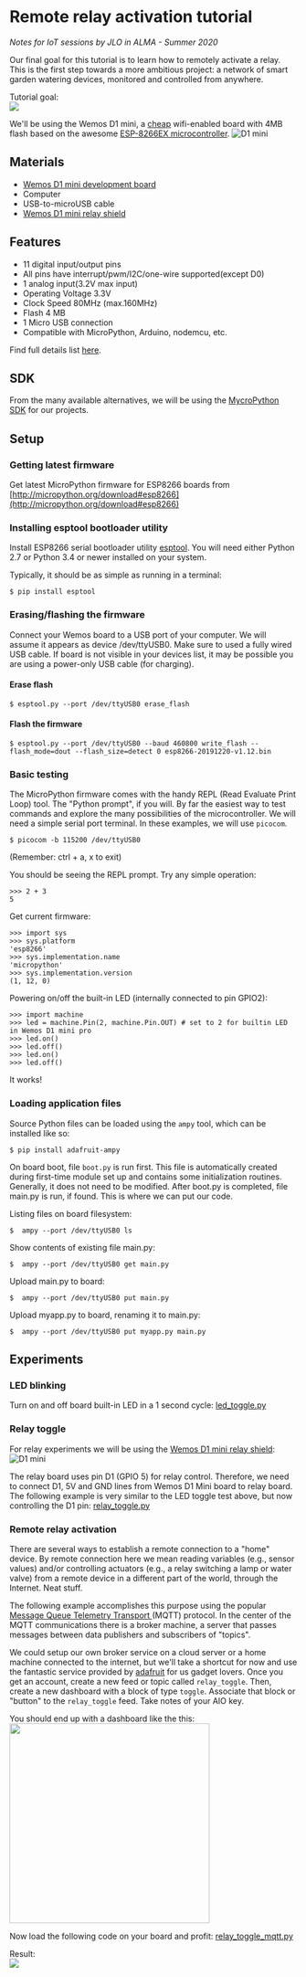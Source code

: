 # Remote relay activation tutorial
*Notes for IoT sessions by JLO in ALMA - Summer 2020*

Our final goal for this tutorial is to learn how to remotely activate a relay. This is the first step towards a more ambitious project: a network of smart garden watering devices, monitored and controlled from anywhere.

Tutorial goal:   
[![](http://img.youtube.com/vi/m54RHyuKHuQ/0.jpg)](http://www.youtube.com/watch?v=m54RHyuKHuQ "Remote relay activation")

We'll be using the Wemos D1 mini, a [cheap](https://www.aliexpress.com/item/32831353752.html?spm=a2g0s.9042311.0.0.77ba4c4dUDc5of) wifi-enabled board with 4MB flash based on the awesome [ESP-8266EX microcontroller](https://www.espressif.com/en/products/hardware/esp8266ex/overview).
![D1 mini](https://github.com/bandaangosta/tutorial-wemos-esp8266/blob/master/images/products:d1:d1_mini_v3.1.0_1_16x9.jpg)

## Materials
 * [Wemos D1 mini development board](https://www.aliexpress.com/item/32831353752.html?spm=a2g0s.9042311.0.0.77ba4c4dUDc5of)
 * Computer
 * USB-to-microUSB cable
 * [Wemos D1 mini relay shield](https://www.aliexpress.com/item/32863745140.html?spm=a2g0s.9042311.0.0.77ba4c4dUDc5of)
 
## Features

* 11 digital input/output pins
* All pins have interrupt/pwm/I2C/one-wire supported(except D0)
* 1 analog input(3.2V max input)
* Operating Voltage 3.3V
* Clock Speed   80MHz (max.160MHz)
* Flash 4 MB
* 1 Micro USB connection
* Compatible with MicroPython, Arduino, nodemcu, etc.

Find full details list [here](https://wiki.wemos.cc/products:d1:d1_mini).

## SDK
From the many available alternatives, we will be using the [MycroPython SDK](https://micropython.org/) for our projects.

## Setup
### Getting latest firmware

Get latest MicroPython firmware for ESP8266 boards from [http://micropython.org/download#esp8266](http://micropython.org/download#esp8266)

### Installing esptool bootloader utility
Install ESP8266 serial bootloader utility [esptool](https://github.com/espressif/esptool). You will need either Python 2.7 or Python 3.4 or newer installed on your system.

Typically, it should be as simple as running in a terminal:

    $ pip install esptool

### Erasing/flashing the firmware

Connect your Wemos board to a USB port of your computer. We will assume it appears as device /dev/ttyUSB0.
Make sure to used a fully wired USB cable. If board is not visible in your devices list, it may be possible you are using a power-only USB cable (for charging).

#### Erase flash

    $ esptool.py --port /dev/ttyUSB0 erase_flash

#### Flash the firmware

    $ esptool.py --port /dev/ttyUSB0 --baud 460800 write_flash --flash_mode=dout --flash_size=detect 0 esp8266-20191220-v1.12.bin

### Basic testing

The MicroPython firmware comes with the handy REPL (Read Evaluate Print Loop) tool. The "Python prompt", if you will. By far the easiest way to test commands and explore the many possibilities of the microcontroller.
We will need a simple serial port terminal. In these examples, we will use `picocom`.

    $ picocom -b 115200 /dev/ttyUSB0

(Remember: ctrl + a, x to exit)

You should be seeing the REPL prompt. Try any simple operation:

    >>> 2 + 3
    5

Get current firmware:

    >>> import sys
    >>> sys.platform
    'esp8266'
    >>> sys.implementation.name
    'micropython'
    >>> sys.implementation.version
    (1, 12, 0)

Powering on/off the built-in LED (internally connected to pin GPIO2):

    >>> import machine
    >>> led = machine.Pin(2, machine.Pin.OUT) # set to 2 for builtin LED in Wemos D1 mini pro
    >>> led.on()
    >>> led.off()
    >>> led.on()
    >>> led.off()


It works!

### Loading application files

Source Python files can be loaded using the `ampy` tool, which can be installed like so:

    $ pip install adafruit-ampy
    
On board boot, file `boot.py` is run first. This file is automatically created during first-time module set up and contains some initialization routines. Generally, it does not need to be modified. After boot.py is completed, file main.py is run, if found. This is where we can put our code.
 
Listing files on board filesystem:    
    
    $  ampy --port /dev/ttyUSB0 ls

Show contents of existing file main.py:  
    
    $  ampy --port /dev/ttyUSB0 get main.py

Upload main.py to board:
    
    $  ampy --port /dev/ttyUSB0 put main.py

Upload myapp.py to board, renaming it to main.py:
    
    $  ampy --port /dev/ttyUSB0 put myapp.py main.py
    
## Experiments
### LED blinking
Turn on and off board built-in LED in a 1 second cycle:
[led_toggle.py](https://github.com/bandaangosta/tutorial-wemos-esp8266/blob/master/examples/led_toggle.py)

### Relay toggle
For relay experiments we will be using the [Wemos D1 mini relay shield](https://www.aliexpress.com/item/32863745140.html?spm=a2g0s.9042311.0.0.77ba4c4dUDc5of):
![D1 mini](https://github.com/bandaangosta/tutorial-wemos-esp8266/blob/master/images/relay1.jpg)

The relay board uses pin D1 (GPIO 5) for relay control. Therefore, we need to connect D1, 5V and GND lines from Wemos D1 Mini board to relay board.
The following example is very similar to the LED toggle test above, but now controlling the D1 pin: [relay_toggle.py](https://github.com/bandaangosta/tutorial-wemos-esp8266/blob/master/examples/relay_toggle.py)

### Remote relay activation
There are several ways to establish a remote connection to a "home" device. By remote connection here we mean reading variables (e.g., sensor values) and/or controlling actuators (e.g., a relay switching a lamp or water valve) from a remote device in a different part of the world, through the Internet. Neat stuff.   

The following example accomplishes this purpose using the popular [Message Queue Telemetry Transport ](http://mqtt.org/)(MQTT) protocol. In the center of the MQTT communications there is a broker machine, a server that passes messages between data publishers and subscribers of "topics".   

We could setup our own broker service on a cloud server or a home machine connected to the internet, but we'll take a shortcut for now and use the fantastic service provided by [adafruit](https://io.adafruit.com) for us gadget lovers. Once you get an account, create a new feed or topic called `relay_toggle`. Then, create a new dashboard with a block of type `toggle`. Associate that block or "button" to the `relay_toggle` feed. Take notes of your AIO key.

You should end up with a dashboard like the this:   
[<img src="images/dashboard_toggle.png" width="350"/>](images/dashboard_toggle.png)

Now load the following code on your board and profit: [relay_toggle_mqtt.py](https://github.com/bandaangosta/tutorial-wemos-esp8266/blob/master/examples/relay_toggle_mqtt.py)

Result:   
[![](http://img.youtube.com/vi/wWWjBbW_QvQ/0.jpg)](http://www.youtube.com/watch?v=wWWjBbW_QvQ "Remote relay activation")


